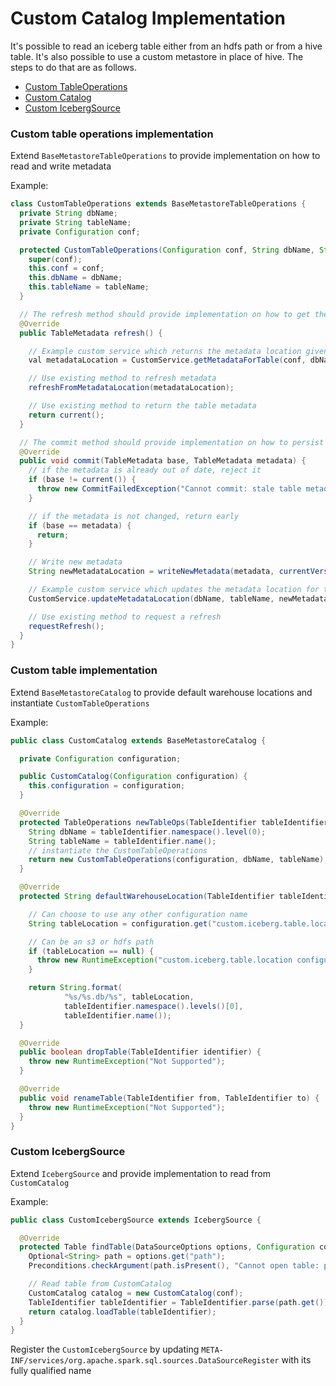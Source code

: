 # Custom Catalog Implementation

It's possible to read an iceberg table either from an hdfs path or from a hive table. It's also possible to use a custom metastore in place of hive. The steps to do that are as follows.

- [Custom TableOperations](#custom-table-operations-implementation)
- [Custom Catalog](#custom-table-implementation)
- [Custom IcebergSource](#custom-icebergsource)

### Custom table operations implementation
Extend `BaseMetastoreTableOperations` to provide implementation on how to read and write metadata

Example:
```java
class CustomTableOperations extends BaseMetastoreTableOperations {
  private String dbName;
  private String tableName;
  private Configuration conf;

  protected CustomTableOperations(Configuration conf, String dbName, String tableName) {
    super(conf);
    this.conf = conf;
    this.dbName = dbName;
    this.tableName = tableName;
  }

  // The refresh method should provide implementation on how to get the metadata location
  @Override
  public TableMetadata refresh() {

    // Example custom service which returns the metadata location given a dbName and tableName
    val metadataLocation = CustomService.getMetadataForTable(conf, dbName, tableName)

    // Use existing method to refresh metadata  
    refreshFromMetadataLocation(metadataLocation);

    // Use existing method to return the table metadata
    return current();
  }

  // The commit method should provide implementation on how to persist the metadata location
  @Override
  public void commit(TableMetadata base, TableMetadata metadata) {
    // if the metadata is already out of date, reject it
    if (base != current()) {
      throw new CommitFailedException("Cannot commit: stale table metadata for %s.%s", dbName, tableName);
    }

    // if the metadata is not changed, return early
    if (base == metadata) {
      return;
    }

    // Write new metadata
    String newMetadataLocation = writeNewMetadata(metadata, currentVersion() + 1);

    // Example custom service which updates the metadata location for the given db and table
    CustomService.updateMetadataLocation(dbName, tableName, newMetadataLocation);

    // Use existing method to request a refresh
    requestRefresh();
  }
}
```

### Custom table implementation
Extend `BaseMetastoreCatalog` to provide default warehouse locations and instantiate `CustomTableOperations`

Example:
```java
public class CustomCatalog extends BaseMetastoreCatalog {

  private Configuration configuration;

  public CustomCatalog(Configuration configuration) {
    this.configuration = configuration;
  }

  @Override
  protected TableOperations newTableOps(TableIdentifier tableIdentifier) {
    String dbName = tableIdentifier.namespace().level(0);
    String tableName = tableIdentifier.name();
    // instantiate the CustomTableOperations
    return new CustomTableOperations(configuration, dbName, tableName);
  }

  @Override
  protected String defaultWarehouseLocation(TableIdentifier tableIdentifier) {

    // Can choose to use any other configuration name
    String tableLocation = configuration.get("custom.iceberg.table.location");

    // Can be an s3 or hdfs path
    if (tableLocation == null) {
      throw new RuntimeException("custom.iceberg.table.location configuration not set!");
    }

    return String.format(
            "%s/%s.db/%s", tableLocation,
            tableIdentifier.namespace().levels()[0],
            tableIdentifier.name());
  }

  @Override
  public boolean dropTable(TableIdentifier identifier) {
    throw new RuntimeException("Not Supported");
  }

  @Override
  public void renameTable(TableIdentifier from, TableIdentifier to) {
    throw new RuntimeException("Not Supported");
  }
}
```
### Custom IcebergSource
Extend `IcebergSource` and provide implementation to read from `CustomCatalog`

Example:
```java
public class CustomIcebergSource extends IcebergSource {

  @Override
  protected Table findTable(DataSourceOptions options, Configuration conf) {
    Optional<String> path = options.get("path");
    Preconditions.checkArgument(path.isPresent(), "Cannot open table: path is not set");

    // Read table from CustomCatalog
    CustomCatalog catalog = new CustomCatalog(conf);
    TableIdentifier tableIdentifier = TableIdentifier.parse(path.get());
    return catalog.loadTable(tableIdentifier);
  }
}
```

Register the `CustomIcebergSource` by updating  `META-INF/services/org.apache.spark.sql.sources.DataSourceRegister` with its fully qualified name